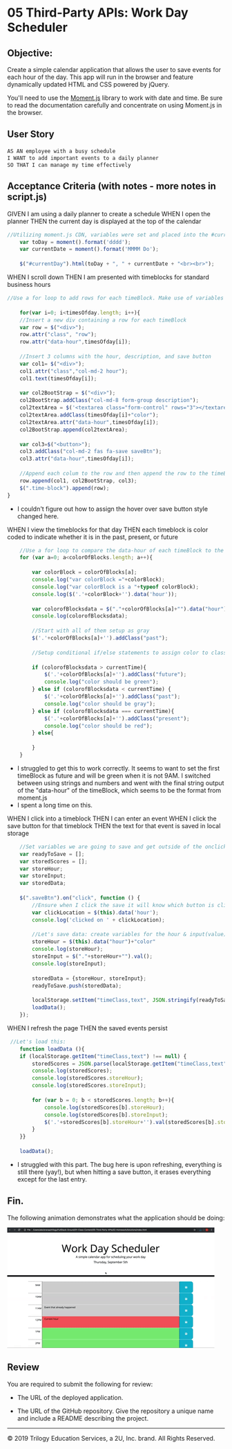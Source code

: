 # 05 Third-Party APIs: Work Day Scheduler

## Objective:
Create a simple calendar application that allows the user to save events for each hour of the day. This app will run in the browser and feature dynamically updated HTML and CSS powered by jQuery.

You'll need to use the [Moment.js](https://momentjs.com/) library to work with date and time. Be sure to read the documentation carefully and concentrate on using Moment.js in the browser.

## User Story

```
AS AN employee with a busy schedule
I WANT to add important events to a daily planner
SO THAT I can manage my time effectively
```

## Acceptance Criteria (with notes - more notes in script.js)


GIVEN I am using a daily planner to create a schedule
WHEN I open the planner
THEN the current day is displayed at the top of the calendar
```javascript
//Utilizing moment.js CDN, variables were set and placed into the #currentDay <div>:
    var toDay = moment().format('dddd'); 
    var currentDate = moment().format('MMMM Do');

    $("#currentDay").html(toDay + ", " + currentDate + "<br><br>");
```
WHEN I scroll down
THEN I am presented with timeblocks for standard business hours
```javascript
//Use a for loop to add rows for each timeBlock. Make use of variables and insert the attributes in order to not get confused or too wordy. 

    for(var i=0; i<timesOfday.length; i++){
    //Insert a new div containing a row for each timeBlock
    var row = $("<div>");
    row.attr("class", "row");
    row.attr("data-hour",timesOfday[i]);

    //Insert 3 columns with the hour, description, and save button
    var col1= $("<div>");
    col1.attr("class","col-md-2 hour");
    col1.text(timesOfday[i]);
    
    var col2BootStrap = $("<div>");
    col2BootStrap.addClass("col-md-8 form-group description");
    col2textArea = $('<textarea class="form-control" rows="3"></textarea>');
    col2textArea.addClass(timesOfday[i]+"color");
    col2textArea.attr("data-hour",timesOfday[i]);
    col2BootStrap.append(col2textArea);

    var col3=$("<button>");
    col3.addClass("col-md-2 fas fa-save saveBtn");
    col3.attr("data-hour",timesOfday[i]);

    //Append each colum to the row and then append the row to the timeBlock in the HTML
    row.append(col1, col2BootStrap, col3);
    $(".time-block").append(row);
}
```
* I couldn't figure out how to assign the hover over save button style changed here.

WHEN I view the timeblocks for that day
THEN each timeblock is color coded to indicate whether it is in the past, present, or future
```javascript
    //Use a for loop to compare the data-hour of each timeBlock to the currentTime. I've made sure these are both strings a lot using "typeof".
    for (var a=0; a<colorOfBlocks.length; a++){

        var colorBlock = colorOfBlocks[a];
        console.log("var colorBlock ="+colorBlock);
        console.log("var colorBlock is a "+typeof colorBlock);
        console.log($('.'+colorBlock+'').data('hour'));

        var colorofBlocksdata = $("."+colorOfBlocks[a]+"").data("hour");
        console.log(colorofBlocksdata);

        //Start with all of them setup as gray
        $('.'+colorOfBlocks[a]+'').addClass("past");

        //Setup conditional if/else statements to assign color to class

        if (colorofBlocksdata > currentTime){
            $('.'+colorOfBlocks[a]+'').addClass("future");
            console.log("color should be green");
        } else if (colorofBlocksdata < currentTime) {
            $('.'+colorOfBlocks[a]+'').addClass("past");
            console.log("color should be gray");
        } else if (colorofBlocksdata === currentTime){
            $('.'+colorOfBlocks[a]+'').addClass("present");
            console.log("color should be red");
        } else{
            
        } 
    }
```
* I struggled to get this to work correctly. It seems to want to set the first timeBlock as future and will be green when it is not 9AM. I switched between using strings and numbers and went with the final string output of the "data-hour" of the timeBlock, which seems to be the format from moment.js
* I spent a long time on this.


WHEN I click into a timeblock
THEN I can enter an event
WHEN I click the save button for that timeblock
THEN the text for that event is saved in local storage
```javascript
    //Set variables we are going to save and get outside of the onclick:
    var readyToSave = [];
    var storedScores = [];
    var storeHour;
    var storeInput;
    var storedData;

    $(".saveBtn").on("click", function () {
        //Ensure when I click the save it will know which button is clicked
        var clickLocation = $(this).data('hour');
        console.log('clicked on ' + clickLocation);

        //Let's save data: create variables for the hour & input(value)
        storeHour = $(this).data("hour")+"color"
        console.log(storeHour);
        storeInput = $("."+storeHour+"").val();
        console.log(storeInput);

        storedData = {storeHour, storeInput};
        readyToSave.push(storedData);

        localStorage.setItem("timeClass,text", JSON.stringify(readyToSave));
        loadData();
    });
```

WHEN I refresh the page
THEN the saved events persist
```javascript
 //Let's load this:
    function loadData (){
    if (localStorage.getItem("timeClass,text") !== null) {
        storedScores = JSON.parse(localStorage.getItem("timeClass,text"));
        console.log(storedScores);
        console.log(storedScores.storeHour);
        console.log(storedScores.storeInput);

        for (var b = 0; b < storedScores.length; b++){
            console.log(storedScores[b].storeHour);
            console.log(storedScores[b].storeInput);
            $('.'+storedScores[b].storeHour+'').val(storedScores[b].storeInput);
        }
    }}

    loadData();
```
* I struggled with this part. The bug here is upon refreshing, everything is still there (yay!), but when hitting a save button, it erases everything except for the last entry. 

## Fin.

The following animation demonstrates what the application should be doing:



![day planner demo](./Assets/05-third-party-apis-homework-demo.gif)

## Review

You are required to submit the following for review:

* The URL of the deployed application.

* The URL of the GitHub repository. Give the repository a unique name and include a README describing the project.

- - -
© 2019 Trilogy Education Services, a 2U, Inc. brand. All Rights Reserved.
